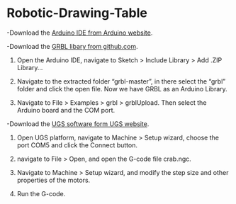 # Robotic-Drawing-Table

-Download the [Arduino IDE from Arduino website](https://www.arduino.cc/en/software).

-Download the [GRBL libary from github.com](https://github.com/gnea/grbl). 

1. Open the Arduino IDE, navigate to Sketch > Include Library > Add .ZIP Library…

2. Navigate to the extracted folder “grbl-master”, in there select the “grbl” folder and click the open file. Now we have GRBL as an Arduino Library.

3. Navigate to File > Examples > grbl > grblUpload. Then select the Arduino board and the COM port.

-Download the [UGS software form UGS website](https://winder.github.io/ugs_website/).

1. Open UGS platform, navigate to Machine > Setup wizard, choose the port COM5 and click the Connect button.

2. navigate to File > Open, and open the G-code file crab.ngc.

3. Navigate to Machine > Setup wizard, and modify the step size and other properties of the motors.

4. Run the G-code.


